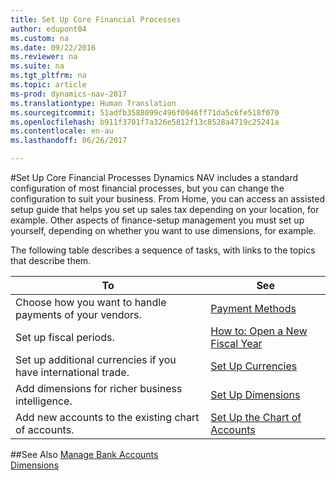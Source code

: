 ```yaml
---
title: Set Up Core Financial Processes
author: edupont04
ms.custom: na
ms.date: 09/22/2016
ms.reviewer: na
ms.suite: na
ms.tgt_pltfrm: na
ms.topic: article
ms-prod: dynamics-nav-2017
ms.translationtype: Human Translation
ms.sourcegitcommit: 51adfb3588099c496f0946ff71da5c6fe518f070
ms.openlocfilehash: b911f3701f7a326e5812f13c8528a4719c25241a
ms.contentlocale: en-au
ms.lasthandoff: 06/26/2017

---
```


#<a name="set-up-core-financial-processes"></a>Set Up Core Financial Processes
Dynamics NAV includes a standard configuration of most financial processes, but you can change the configuration to suit your business.
From Home, you can access an assisted setup guide that helps you set up sales tax depending on your location, for example. Other aspects of finance-setup management you must set up yourself, depending on whether you want to use dimensions, for example.  

The following table describes a sequence of tasks, with links to the topics that describe them.

| To                                                                  | See                      |
|---------------------------------------------------------------------|--------------------------|
|Choose how you want to handle payments of your vendors.|[Payment Methods](finance-setup-payment-methods.md)|
|Set up fiscal periods.|[How to: Open a New Fiscal Year](finance-setup-how-open-new-fiscal-year.md)|
|Set up additional currencies if you have international trade.|[Set Up Currencies](finance-setup-setup-currencies.md)|
|Add dimensions for richer business intelligence.|[Set Up Dimensions](finance-setup-setup-dimensions.md)|
|Add new accounts to the existing chart of accounts.|[Set Up the Chart of Accounts](finance-setup-setup-chart-accounts.md)|



##<a name="see-also"></a>See Also
[Manage Bank Accounts](bank-manage-bank-accounts.md)    
[Dimensions](finance-setup-dimensions.md)  

